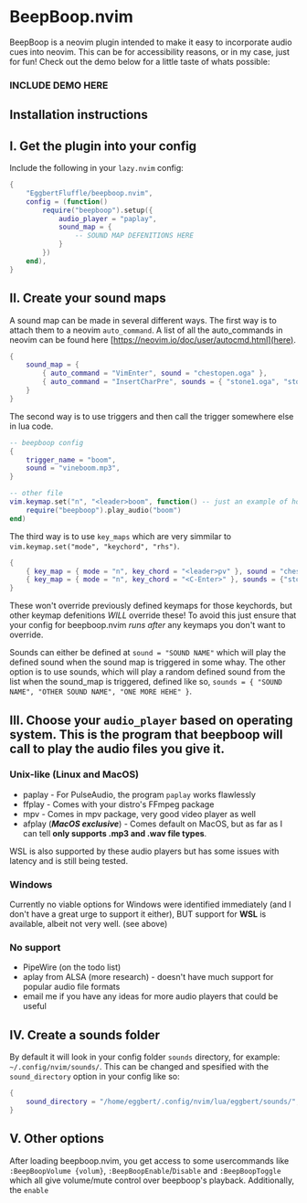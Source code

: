 # BeepBoop.nvim

BeepBoop is a neovim plugin intended to make it easy to incorporate audio cues into neovim. This can be for accessibility reasons, or in my case, just for fun! Check out the demo below for a little taste of whats possible:

### INCLUDE DEMO HERE

## Installation instructions

## I. Get the plugin into your config
Include the following in your `lazy.nvim` config:
```lua
{
    "EggbertFluffle/beepboop.nvim",
    config = (function()
        require("beepboop").setup({
            audio_player = "paplay",
            sound_map = {
                -- SOUND MAP DEFENITIONS HERE
            }
        })
    end),
}
```

## II. Create your sound maps
A sound map can be made in several different ways. The first way is to attach them to a neovim `auto_command`. A list of all the auto_commands in neovim can be found here [https://neovim.io/doc/user/autocmd.html](here).
```lua
{
    sound_map = {
        { auto_command = "VimEnter", sound = "chestopen.oga" },
        { auto_command = "InsertCharPre", sounds = { "stone1.oga", "stone2.oga", "stone3.oga" } }
    }
}
```

The second way is to use triggers and then call the trigger somewhere else in lua code.
```lua
-- beepboop config
{
    trigger_name = "boom",
    sound = "vineboom.mp3",
}

-- other file
vim.keymap.set("n", "<leader>boom", function() -- just an example of how it *could* be called
    require("beepboop").play_audio("boom")
end)
```

The third way is to use `key_maps` which are very simmilar to `vim.keymap.set("mode", "keychord", "rhs")`.
```lua
{
    { key_map = { mode = "n", key_chord = "<leader>pv" }, sound = "chestopen.oga" },
    { key_map = { mode = "n", key_chord = "<C-Enter>" }, sounds = {"stone1.oga", "stone2.oga", "stone3.oga", "stone4.oga"} },
}
```
These won't override previously defined keymaps for those keychords, but other keymap defenitions *WILL* override these! To avoid this just ensure that your config for beepboop.nvim *runs after* any keymaps you don't want to override.

Sounds can either be defined at `sound = "SOUND NAME"` which will play the defined sound when the sound map is triggered in some whay. The other option is to use sounds, which will play a random defined sound from the list when the sound_map is triggered, defined like so, `sounds = { "SOUND NAME", "OTHER SOUND NAME", "ONE MORE HEHE" }`.

## III. Choose your `audio_player` based on operating system. This is the program that beepboop will call to play the audio files you give it.

### Unix-like (Linux and MacOS) 

* paplay - For PulseAudio, the program `paplay` works flawlessly
* ffplay - Comes with your distro's FFmpeg package
* mpv - Comes in mpv package, very good video player as well
* afplay (***MacOS exclusive***) - Comes default on MacOS, but as far as I can tell **only supports .mp3 and .wav file types**.

WSL is also supported by these audio players but has some issues with latency and is still being tested.

### Windows

Currently no viable options for Windows were identified immediately (and I don't have a great urge to support it either), BUT support for **WSL** is available, albeit not very well. (see above)

### No support
* PipeWire (on the todo list)
* aplay from ALSA (more research) - doesn't have much support for popular audio file formats
* email me if you have any ideas for more audio players that could be useful

## IV. Create a sounds folder
By default it will look in your config folder `sounds` directory, for example: `~/.config/nvim/sounds/`. This can be changed and spesified with the `sound_directory` option in your config like so:
```lua
{
    sound_directory = "/home/eggbert/.config/nvim/lua/eggbert/sounds/",
}
```

## V. Other options
After loading beepboop.nvim, you get access to some usercommands like `:BeepBoopVolume {volum}`, `:BeepBoopEnable`/`Disable` and `:BeepBoopToggle` which all give volume/mute control over beepboop's playback. Additionally, the `enable`
